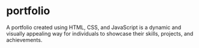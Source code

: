 # portfolio
A portfolio created using HTML, CSS, and JavaScript is a dynamic and visually appealing way for individuals to showcase their skills, projects, and achievements.
